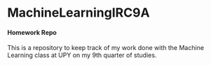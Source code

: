 # MachineLearningIRC9A
#### Homework Repo
This is a repository to keep track of my work done with the Machine Learning class at UPY on my 9th quarter of studies.
